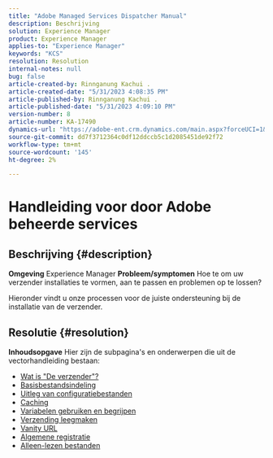 ```yaml
---
title: "Adobe Managed Services Dispatcher Manual"
description: Beschrijving
solution: Experience Manager
product: Experience Manager
applies-to: "Experience Manager"
keywords: "KCS"
resolution: Resolution
internal-notes: null
bug: false
article-created-by: Rinnganung Kachui .
article-created-date: "5/31/2023 4:08:35 PM"
article-published-by: Rinnganung Kachui .
article-published-date: "5/31/2023 4:09:10 PM"
version-number: 8
article-number: KA-17490
dynamics-url: "https://adobe-ent.crm.dynamics.com/main.aspx?forceUCI=1&pagetype=entityrecord&etn=knowledgearticle&id=90941e64-cdff-ed11-8f6e-6045bd006d92"
source-git-commit: dd7f3712364c0df12ddccb5c1d2085451de92f72
workflow-type: tm+mt
source-wordcount: '145'
ht-degree: 2%

---
```


# Handleiding voor door Adobe beheerde services

## Beschrijving {#description}

<b>Omgeving</b>
Experience Manager
<b>Probleem/symptomen</b>
Hoe te om uw verzender installaties te vormen, aan te passen en problemen op te lossen?

Hieronder vindt u onze processen voor de juiste ondersteuning bij de installatie van de verzender.


## Resolutie {#resolution}

<b>Inhoudsopgave</b>
Hier zijn de subpagina&#39;s en onderwerpen die uit de vectorhandleiding bestaan:

- [Wat is &quot;De verzender&quot;?](https://experienceleague.adobe.com/docs/experience-cloud-kcs/kbarticles/KA-17911.html)
- [Basisbestandsindeling](https://experienceleague.adobe.com/docs/experience-cloud-kcs/kbarticles/KA-17502.html)
- [Uitleg van configuratiebestanden](https://experienceleague.adobe.com/docs/experience-cloud-kcs/kbarticles/KA-17477.html)
- [Caching](https://experienceleague.adobe.com/docs/experience-cloud-kcs/kbarticles/KA-17912.html)
- [Variabelen gebruiken en begrijpen](https://experienceleague.adobe.com/docs/experience-cloud-kcs/kbarticles/KA-17487.html)
- [Verzending leegmaken](https://experienceleague.adobe.com/docs/experience-cloud-kcs/kbarticles/KA-17493.html)
- [Vanity URL](https://experienceleague.adobe.com/docs/experience-cloud-kcs/kbarticles/KA-17463.html)
- [Algemene registratie](https://experienceleague.adobe.com/docs/experience-cloud-kcs/kbarticles/KA-17914.html)
- [Alleen-lezen bestanden](https://experienceleague.adobe.com/docs/experience-cloud-kcs/kbarticles/KA-17483.html)

